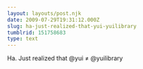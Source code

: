 ```yaml
---
layout: layouts/post.njk
date: 2009-07-29T19:31:12.000Z
slug: ha-just-realized-that-yui-yuilibrary
tumblrid: 151758683
type: text
---
```

<p>Ha. Just realized that @yui ≠ @yuilibrary</p>
